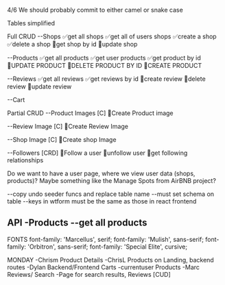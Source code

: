 4/6
We should probably commit to either camel or snake case

Tables simplified

Full CRUD
--Shops
✅get all shops
✅get all of users shops
✅create a shop
✅delete a shop
🔲get shop by id
🔲update shop


--Products
✅get all products
✅get user products
✅get product by id
🔲UPDATE PRODUCT
🔲DELETE PRODUCT BY ID
🔲CREATE PRODUCT

--Reviews
✅get all reviews
✅get reviews by id
🔲create review
🔲delete review
🔲update review

--Cart

Partial CRUD
--Product Images [C]
🔲Create Product image

--Review Image [C]
🔲Create Review Image

--Shop Image [C]
🔲Create shop Image

--Followers [CRD]
🔲Follow a user
🔲unfollow user
🔲get following relationships


Do we want to have a user page, where we view user data (shops, products)? Maybe something like the Manage Spots from AirBNB project?

--copy undo seeder funcs and replace table name
--must set schema on table
--keys in wtform must be the same as those in react frontend

API
-Products
--get all products
--

FONTS
font-family: 'Marcellus', serif;
font-family: 'Mulish', sans-serif;
font-family: 'Orbitron', sans-serif;
font-family: 'Special Elite', cursive;

MONDAY
-Chrism Product Details
-ChrisL Products on Landing, backend routes
-Dylan Backend/Frontend Carts -currentuser Products
-Marc Reviews/ Search -Page for search results, Reviews [CUD]
